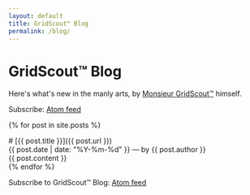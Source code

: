 ```yaml
---
layout: default
title: GridScout™ Blog
permalink: /blog/
---
```


# GridScout™ Blog
Here's what's new in the manly arts, by [Monsieur GridScout™][gridscout] himself.

Subscribe: [Atom feed][feed]

{% for post in site.posts %}
<div class="post" markdown="1">
# [{{ post.title }}]({{ post.url }})
<div class="post-metadata">{{ post.date | date: "%Y-%m-%d" }} — by {{ post.author }}</div>
{{ post.content }}
</div>
{% endfor %}

Subscribe to GridScout™ Blog: [Atom feed][feed]


[feed]:      /feed.xml
[gridscout]: /#jeremy
